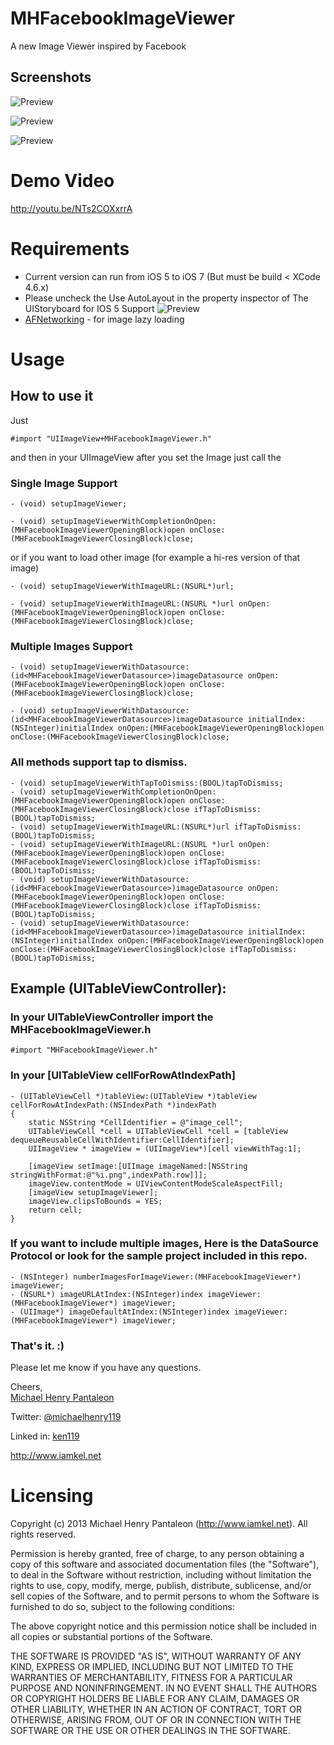 MHFacebookImageViewer
=======================

A new Image Viewer inspired by Facebook


## Screenshots

![Preview](http://i1102.photobucket.com/albums/g447/michaelhenry119/IOS%20Controls/MHFacebookImageViewer/demo1_zpse8778327.gif)

![Preview](http://i1102.photobucket.com/albums/g447/michaelhenry119/IOS%20Controls/MHFacebookImageViewer/Demo2_zps23b37e99.gif)

![Preview](http://i1102.photobucket.com/albums/g447/michaelhenry119/IOS%20Controls/MHFacebookImageViewer/Demo3_zps54985d8d.gif)


# Demo Video

http://youtu.be/NTs2COXxrrA



# Requirements


* Current version can run from iOS 5 to iOS 7 (But must be build < XCode 4.6.x)
* Please uncheck the Use AutoLayout in the property inspector of The UIStoryboard for IOS 5 Support ![Preview](http://i1102.photobucket.com/albums/g447/michaelhenry119/IOS%20Controls/MHFacebookImageViewer/ScreenShot2013-06-24at33149PM_zpsec274276.png)
* [AFNetworking](https://github.com/AFNetworking/AFNetworking) - for image lazy loading


# Usage

## How to use it
Just

	#import "UIImageView+MHFacebookImageViewer.h"  


and then in your UIImageView after you set the Image just call the 

### Single Image Support

	- (void) setupImageViewer;
	
	- (void) setupImageViewerWithCompletionOnOpen:(MHFacebookImageViewerOpeningBlock)open onClose:(MHFacebookImageViewerClosingBlock)close;


or if you want to load other image (for example a hi-res version of that image) 

	- (void) setupImageViewerWithImageURL:(NSURL*)url; 

	- (void) setupImageViewerWithImageURL:(NSURL *)url onOpen:(MHFacebookImageViewerOpeningBlock)open onClose:(MHFacebookImageViewerClosingBlock)close;

### Multiple Images Support

	- (void) setupImageViewerWithDatasource:(id<MHFacebookImageViewerDatasource>)imageDatasource onOpen:(MHFacebookImageViewerOpeningBlock)open onClose:(MHFacebookImageViewerClosingBlock)close;

	- (void) setupImageViewerWithDatasource:(id<MHFacebookImageViewerDatasource>)imageDatasource initialIndex:(NSInteger)initialIndex onOpen:(MHFacebookImageViewerOpeningBlock)open onClose:(MHFacebookImageViewerClosingBlock)close;

### All methods support tap to dismiss.
```
- (void) setupImageViewerWithTapToDismiss:(BOOL)tapToDismiss;
- (void) setupImageViewerWithCompletionOnOpen:(MHFacebookImageViewerOpeningBlock)open onClose:(MHFacebookImageViewerClosingBlock)close ifTapToDismiss:(BOOL)tapToDismiss;
- (void) setupImageViewerWithImageURL:(NSURL*)url ifTapToDismiss:(BOOL)tapToDismiss;
- (void) setupImageViewerWithImageURL:(NSURL *)url onOpen:(MHFacebookImageViewerOpeningBlock)open onClose:(MHFacebookImageViewerClosingBlock)close ifTapToDismiss:(BOOL)tapToDismiss;
- (void) setupImageViewerWithDatasource:(id<MHFacebookImageViewerDatasource>)imageDatasource onOpen:(MHFacebookImageViewerOpeningBlock)open onClose:(MHFacebookImageViewerClosingBlock)close ifTapToDismiss:(BOOL)tapToDismiss;
- (void) setupImageViewerWithDatasource:(id<MHFacebookImageViewerDatasource>)imageDatasource initialIndex:(NSInteger)initialIndex onOpen:(MHFacebookImageViewerOpeningBlock)open onClose:(MHFacebookImageViewerClosingBlock)close ifTapToDismiss:(BOOL)tapToDismiss;
```

## Example (UITableViewController):

### In your UITableViewController import the MHFacebookImageViewer.h

	#import "MHFacebookImageViewer.h"
	
### In your [UITableView cellForRowAtIndexPath]

	- (UITableViewCell *)tableView:(UITableView *)tableView cellForRowAtIndexPath:(NSIndexPath *)indexPath
	{
	    static NSString *CellIdentifier = @"image_cell";
	    UITableViewCell *cell = UITableViewCell *cell = [tableView dequeueReusableCellWithIdentifier:CellIdentifier];
	    UIImageView * imageView = (UIImageView*)[cell viewWithTag:1];
	   
	    [imageView setImage:[UIImage imageNamed:[NSString stringWithFormat:@"%i.png",indexPath.row]]];
	    imageView.contentMode = UIViewContentModeScaleAspectFill;
	    [imageView setupImageViewer];
	    imageView.clipsToBounds = YES;
	    return cell;
	}

### If you want to include multiple images, Here is the DataSource Protocol or look for the sample project included in this repo.
	
	- (NSInteger) numberImagesForImageViewer:(MHFacebookImageViewer*) imageViewer;
	- (NSURL*) imageURLAtIndex:(NSInteger)index imageViewer:(MHFacebookImageViewer*) imageViewer;
	- (UIImage*) imageDefaultAtIndex:(NSInteger)index imageViewer:(MHFacebookImageViewer*) imageViewer;

### That's it. :)


Please let me know if you have any questions. 

Cheers,  
[Michael Henry Pantaleon](http://www.iamkel.net)

Twitter: [@michaelhenry119](https://twitter.com/michaelhenry119)

Linked in: [ken119](http://ph.linkedin.com/in/ken119)

http://www.iamkel.net



# Licensing

Copyright (c) 2013 Michael Henry Pantaleon (http://www.iamkel.net). All rights reserved.

Permission is hereby granted, free of charge, to any person obtaining a copy of this software and associated documentation files (the "Software"), to deal in the Software without restriction, including without limitation the rights to use, copy, modify, merge, publish, distribute, sublicense, and/or sell copies of the Software, and to permit persons to whom the Software is furnished to do so, subject to the following conditions:

The above copyright notice and this permission notice shall be included in all copies or substantial portions of the Software.

THE SOFTWARE IS PROVIDED "AS IS", WITHOUT WARRANTY OF ANY KIND, EXPRESS OR IMPLIED, INCLUDING BUT NOT LIMITED TO THE WARRANTIES OF MERCHANTABILITY, FITNESS FOR A PARTICULAR PURPOSE AND NONINFRINGEMENT. IN NO EVENT SHALL THE AUTHORS OR COPYRIGHT HOLDERS BE LIABLE FOR ANY CLAIM, DAMAGES OR OTHER LIABILITY, WHETHER IN AN ACTION OF CONTRACT, TORT OR OTHERWISE, ARISING FROM, OUT OF OR IN CONNECTION WITH THE SOFTWARE OR THE USE OR OTHER DEALINGS IN THE SOFTWARE.
